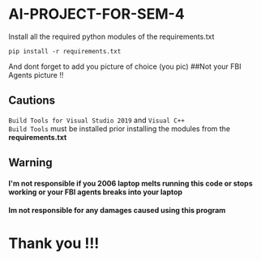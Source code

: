# AI-PROJECT-FOR-SEM-4

Install all the required python modules of the requirements.txt

<code>pip install -r requirements.txt</code>

And dont forget to add you picture of choice (you pic) 
##Not your FBI Agents picture !!

## Cautions

<code>Build Tools for Visual Studio 2019</code> and <code>Visual C++ Build Tools</code> must be installed prior installing the modules from the <b>requirements.txt</b>

## Warning 
#### I'm not responsible if you 2006 laptop melts running this code or stops working or your FBI agents breaks into your laptop 
#### Im not responsible for any damages caused using this program

# Thank you !!!
